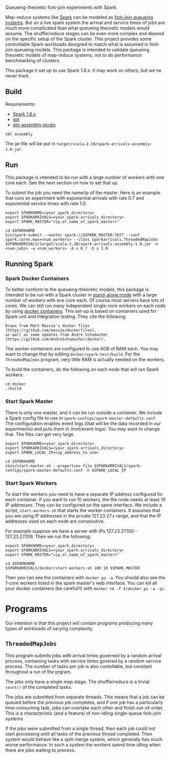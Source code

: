 Queueing-theoretic fork-join experiments with Spark.

Map-reduce systems like [Spark](http://spark.apache.org/) can be modeled as [fork-join queueing systems](https://arxiv.org/abs/1610.06309).  But on a live spark system the arrival and service times of jobs are much more complicated than what queueing theoretic models would assume.  The shuffle/reduce stages can be even more complex and depend on the specific setup of the Spark cluster.  This project provides some controllable Spark workloads designed to match what is assumed in fork-join queueing models.  This package is intended to validate queueing theoretic models of map-reduce systems, not to do performance benchmarking of clusters.

This package it set up to use Spark 1.6.x.  It may work on others, but we've never tried.

## Build

Requirements:
* [Spark 1.6.x](http://spark.apache.org/downloads.html)
* [sbt](http://www.scala-sbt.org/)
* [sbt-assembly plugin](https://github.com/sbt/sbt-assembly)

```
sbt assembly
```

The jar file will be put in `target/scala-2.10/spark-arrivals-assembly-1.0.jar`.


## Run

This package is intended to be run with a large number of workers with one core each.  See the next section on how to set that up.

To submit the job you need the name/ip of the master.  Here is an example that runs an experiment with exponential arrivals with rate 0.7 and exponential service times with rate 1.0.
```
export SPARKHOME=<your_spark_directory>
export SPARKARRIVALS=<your_spark-arrivals_directory>
export SPARK_MASTER="<ip_or_name_of_spark_master>"

cd $SPARKHOME
bin/spark-submit --master spark://$SPARK_MASTER:7077 --conf spark.cores.max=<num_workers> --class sparkarrivals.ThreadedMapJobs $SPARKARRIVALS/target/scala-2.10/spark-arrivals-assembly-1.0.jar -n <num-jobs> -w <num_workers> -A x 0.7 -S x 1.0
```

## Running Spark

### Spark Docker Containers

To better conform to the queueing-theoretic models, this package is intended to be run with a Spark cluster in [stand-alone mode](http://spark.apache.org/docs/1.6.2/spark-standalone.html) with a large number of workers with one core each.  Of course most servers have lots of cores.  We can still run many independent single-core workers on each node by using [docker containers](https://www.docker.com/).  This set-up is based on containers used for Spark unit and integration testing.  They cite the following:
```
Drawn from Matt Massie's docker files (https://github.com/massie/dockerfiles),
as well as some updates from Andre Schumacher (https://github.com/AndreSchumacher/docker).
```

The worker containers are configured to use 4GB of RAM each.  You may want to change that by editing `docker/spark-test/build`.  For the `ThreadedMapJobs` program, very little RAM is actually needed on the workers.

To build the containers, do the following on each node that will run Spark workers:
```
cd docker
./build
```

### Start Spark Master

There is only one master, and it can be run outside a container.  We include a Spark config file to use in `spark-configs/spark-master-defaults.conf`.  The configuration enables event logs (that will be the data recorded in our experiments) and puts them in /mnt/event-logs/.  You may want to change that.  The files can get very large.
```
export SPARKHOME=<your_spark_directory>
export SPARKARRIVALS=<your_spark-arrivals_directory>
export SPARK_LOCAL_IP=<ip_address_to use>

cd $SPARKHOME
sbin/start-master.sh --properties-file $SPARKARRIVALS/spark-configs/spark-master-defaults.conf -h $SPARK_LOCAL_IP
```

### Start Spark Workers

To start the workers you need to have a separate IP address configured for each container.  If you want to run 10 workers, the the node needs at least 10 IP addresses.  They can be configured on the same interface.  We include a script, `start-workers.sh` that starts the worker containers.  It assumes that you are using IP addresses in the private 127.23.27.x range, and that the IP addresses used on each node are consecutive.

For example suppose we have a server with IPs 127.23.27.100 - 127.23.27.109.  Then we run the following:

```
export SPARKHOME=<your_spark_directory>
export SPARKARRIVALS=<your_spark-arrivals_directory>
export SPARK_MASTER="<ip_or_name_of_spark_master>"

cd $SPARKHOME
$SPARKARRIVALS/docker/start-workers.sh 100 10 $SPARK_MASTER
```

Then you can see the containers with `docker ps -a`.  You should also see the 1-core workers listed in the spark master's web interface.  You can kill all your docker containers (be careful!!) with `docker rm -f $(docker ps -a -q)`.


# Programs

Our intention is that this project will contain programs producing many types of workloads of varying complexity.

## `ThreadedMapJobs`

This program submits jobs with arrival times governed by a random arrival process, containing tasks with service times govered by a random service process.  The number of tasks per job is also contollable, but constant throughout a run of the prgram.  

The jobs only have a single map stage.  The shuffle/reduce is a trivial `count()` of the completed tasks.

The jobs are submitted from separate threads.  This means that a job can be queued before the previous job completes, and if one job has a particularly time-consuming task, jobs can overtake each other and finish out-of-order.  This is a characteristic (and a feature) of non-idling single-queue fork-join systems.

If the jobs were submitted from a single thread, then each job could not start processing until all tasks of the previous thread completed.  Then system would behave like a split-merge system, which generally has much worse performance.  In such a system the workers spend time idling when there are jobs waiting to process.
 



